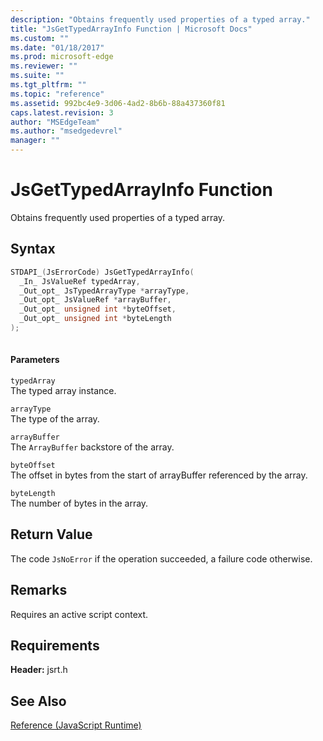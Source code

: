 ```yaml
---
description: "Obtains frequently used properties of a typed array."
title: "JsGetTypedArrayInfo Function | Microsoft Docs"
ms.custom: ""
ms.date: "01/18/2017"
ms.prod: microsoft-edge
ms.reviewer: ""
ms.suite: ""
ms.tgt_pltfrm: ""
ms.topic: "reference"
ms.assetid: 992bc4e9-3d06-4ad2-8b6b-88a437360f81
caps.latest.revision: 3
author: "MSEdgeTeam"
ms.author: "msedgedevrel"
manager: ""
---
```

# JsGetTypedArrayInfo Function
Obtains frequently used properties of a typed array.  
  
## Syntax  
  
```cpp  
STDAPI_(JsErrorCode) JsGetTypedArrayInfo(  
  _In_ JsValueRef typedArray,  
  _Out_opt_ JsTypedArrayType *arrayType,  
  _Out_opt_ JsValueRef *arrayBuffer,  
  _Out_opt_ unsigned int *byteOffset,  
  _Out_opt_ unsigned int *byteLength  
);  
  
```  
  
#### Parameters  
 `typedArray`  
 The typed array instance.  
  
 `arrayType`  
 The type of the array.  
  
 `arrayBuffer`  
 The `ArrayBuffer` backstore of the array.  
  
 `byteOffset`  
 The offset in bytes from the start of arrayBuffer referenced by the array.  
  
 `byteLength`  
 The number of bytes in the array.  
  
## Return Value  
 The code `JsNoError` if the operation succeeded, a failure code otherwise.  
  
## Remarks  
 Requires an active script context.  
  
## Requirements  
 **Header:** jsrt.h  
  
## See Also  
 [Reference (JavaScript Runtime)](../chakra-hosting/reference-javascript-runtime.md)